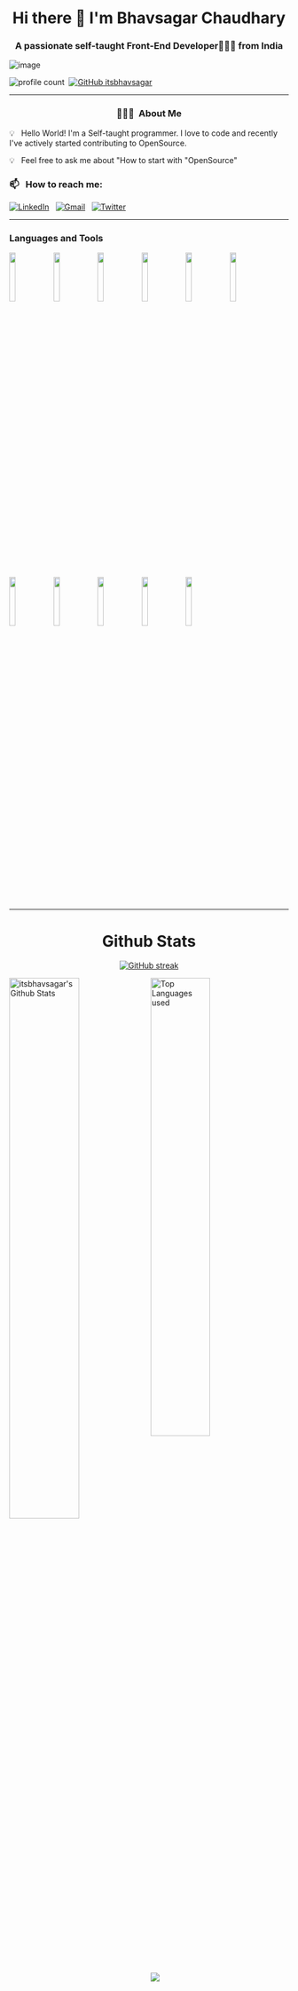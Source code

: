 <h1 align="center"> Hi there 👋 I'm Bhavsagar Chaudhary</h1>

<h3 align="center"> A passionate self-taught Front-End Developer🧑🏻‍💻 from India</h3>



<p align="center">
 
![image](https://user-images.githubusercontent.com/61057666/169029838-74df663d-2e62-4d77-bdff-b43f7d63f00f.png)

</p>

![profile count](https://komarev.com/ghpvc/?username=itsbhavsagar&color=red)&nbsp;
[![GitHub itsbhavsagar](https://img.shields.io/github/followers/itsbhavsagar?label=follow&style=social)](https://github.com/itsbhavsagar)&nbsp;

<hr>

<h3 align="center"> 👨🏻‍💻 &nbsp;About Me </h3>

💡 &nbsp; Hello World! I'm a Self-taught programmer. I love to code and recently I've actively started contributing to OpenSource. 

💡 &nbsp; Feel free to ask me about "How to start with "OpenSource"


### 📫 &nbsp; How to reach me:

<a href="https://www.linkedin.com/in/itsbhavsagar/"><img alt="LinkedIn" src="https://img.shields.io/badge/linkedin%20-%230077B5.svg?&style=flat&logo=linkedin&logoColor=white"/></a> &nbsp;
<a href="mailto:bhavsagar92@gmail.com"><img alt="Gmail" src="https://img.shields.io/badge/Gmail-D14836?style=flat&logo=gmail&logoColor=white" /></a> &nbsp;
<a href="https://twitter.com/ItsBhavSagar"><img alt="Twitter" src="https://img.shields.io/badge/twitter%20-%230077B5.svg?&style=flat&logo=twitter&logoColor=white"/></a> &nbsp;

<hr>

### Languages and Tools

<p>
 
 <code><img width="15%" src="https://www.vectorlogo.zone/logos/reactjs/reactjs-ar21.svg"></code>
 <code><img width="15%" src="https://www.vectorlogo.zone/logos/javascript/javascript-horizontal.svg"></code>
 <code><img width="15%" src="https://www.vectorlogo.zone/logos/typescriptlang/typescriptlang-ar21.svg"></code>
 <code><img width="15%" src="https://www.vectorlogo.zone/logos/w3_html5/w3_html5-ar21.svg"></code>
 <code><img width="15%" src="https://www.vectorlogo.zone/logos/w3_css/w3_css-ar21.svg"></code>
 <code><img width="15%" src="https://www.vectorlogo.zone/logos/tailwindcss/tailwindcss-ar21.svg"></code>
 <code><img width="15%" src="https://www.vectorlogo.zone/logos/python/python-ar21.svg"></code>
 <code><img width="15%" src="https://www.vectorlogo.zone/logos/java/java-ar21.svg"></code>
 <code><img width="15%" src="https://www.vectorlogo.zone/logos/getbootstrap/getbootstrap-ar21.svg"></code>
 <code><img width="15%" src="https://www.vectorlogo.zone/logos/mysql/mysql-ar21.svg"></code>
 <code><img width="15%" src="https://www.vectorlogo.zone/logos/git-scm/git-scm-ar21.svg"></code>
 
 
 -----
  
</p>

<h1 align="center">Github Stats</h1>

<div align="center">
  
[![GitHub streak](https://github-readme-streak-stats.herokuapp.com/?user=itsbhavsagar&theme=highcontrast)](https://github.com/DenverCoder1/github-readme-streak-stats)

 </div>
 
 
<img align="left" alt="itsbhavsagar's Github Stats" src="https://github-readme-stats.vercel.app/api?username=itsbhavsagar&&show_icons=true&theme=dark" width="50%" />
<img alt="Top Languages used" src="https://github-readme-stats.vercel.app/api/top-langs/?username=itsbhavsagar&layout=compact&theme=dark" width="46%" />
<br>
<img src="https://activity-graph.herokuapp.com/graph?username=itsbhavsagar&theme=xcode">


